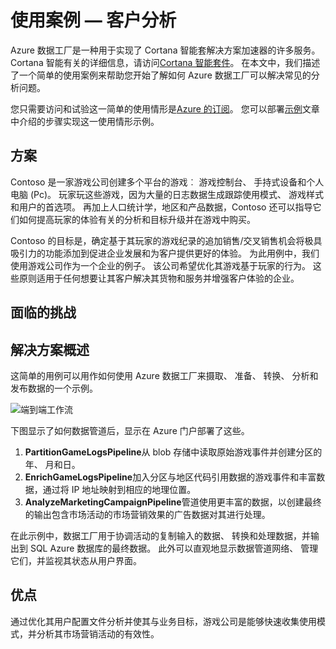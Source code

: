 <properties 
    pageTitle="使用案例 — 客户分析" 
    description="了解如何使用 Azure 数据工厂创建数据驱动的工作流 （管道） 来分析游戏的客户。" 
    services="data-factory" 
    documentationCenter="" 
    authors="sharonlo101" 
    manager="jhubbard" 
    editor="monicar"/>

<tags 
    ms.service="data-factory" 
    ms.workload="data-services" 
    ms.tgt_pltfrm="na" 
    ms.devlang="na" 
    ms.topic="article" 
    ms.date="09/06/2016" 
    ms.author="shlo"/>

# <a name="use-case---customer-profiling"></a>使用案例 — 客户分析

Azure 数据工厂是一种用于实现了 Cortana 智能套解决方案加速器的许多服务。  Cortana 智能有关的详细信息，请访问[Cortana 智能套件](http://www.microsoft.com/cortanaanalytics)。 在本文中，我们描述了一个简单的使用案例来帮助您开始了解如何 Azure 数据工厂可以解决常见的分析问题。

您只需要访问和试验这一简单的使用情形是[Azure 的订阅](https://azure.microsoft.com/pricing/free-trial/)。  您可以部署[示例](data-factory-samples.md)文章中介绍的步骤实现这一使用情形示例。

## <a name="scenario"></a>方案

Contoso 是一家游戏公司创建多个平台的游戏︰ 游戏控制台、 手持式设备和个人电脑 (Pc)。 玩家玩这些游戏，因为大量的日志数据生成跟踪使用模式、 游戏样式和用户的首选项。  再加上人口统计学，地区和产品数据，Contoso 还可以指导它们如何提高玩家的体验有关的分析和目标升级并在游戏中购买。 

Contoso 的目标是，确定基于其玩家的游戏纪录的追加销售/交叉销售机会将极具吸引力的功能添加到促进企业发展和为客户提供更好的体验。 为此用例中，我们使用游戏公司作为一个企业的例子。 该公司希望优化其游戏基于玩家的行为。 这些原则适用于任何想要让其客户解决其货物和服务并增强客户体验的企业。

## <a name="challenges"></a>面临的挑战


## <a name="solution-overview"></a>解决方案概述

这简单的用例可以用作如何使用 Azure 数据工厂来摄取、 准备、 转换、 分析和发布数据的一个示例。

![端到端工作流](./media/data-factory-customer-profiling-usecase/EndToEndWorkflow.png)

下图显示了如何数据管道后，显示在 Azure 门户部署了这些。

1.  **PartitionGameLogsPipeline**从 blob 存储中读取原始游戏事件并创建分区的年、 月和日。
2.  **EnrichGameLogsPipeline**加入分区与地区代码引用数据的游戏事件和丰富数据，通过将 IP 地址映射到相应的地理位置。
3.  **AnalyzeMarketingCampaignPipeline**管道使用更丰富的数据，以创建最终的输出包含市场活动的市场营销效果的广告数据对其进行处理。

在此示例中，数据工厂用于协调活动的复制输入的数据、 转换和处理数据，并输出到 SQL Azure 数据库的最终数据。  此外可以直观地显示数据管道网络、 管理它们，并监视其状态从用户界面。

## <a name="benefits"></a>优点

通过优化其用户配置文件分析并使其与业务目标，游戏公司是能够快速收集使用模式，并分析其市场营销活动的有效性。




